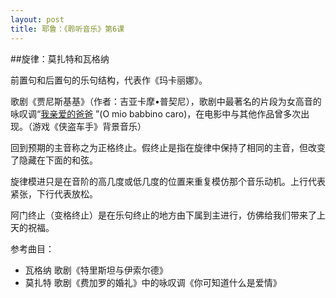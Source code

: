```yaml
---
layout: post
title: 耶鲁：《聆听音乐》第6课
---
```

##旋律：莫扎特和瓦格纳
 
前置句和后置句的乐句结构，代表作《玛卡丽娜》。
 
歌剧《贾尼斯基基》（作者：吉亚卡摩•普契尼），歌剧中最著名的片段为女高音的咏叹调“<a href="http://baike.baidu.com/view/1574598.htm" target="_blank">我亲爱的爸爸</a> ”(O mio babbino caro)，在电影中与其他作品曾多次出现。（游戏《侠盗车手》背景音乐）
 
回到预期的主音称之为正格终止。假终止是指在旋律中保持了相同的主音，但改变了隐藏在下面的和弦。
 
旋律模进只是在音阶的高几度或低几度的位置来重复模仿那个音乐动机。上行代表紧张，下行代表放松。
 
阿门终止（变格终止）是在乐句终止的地方由下属到主进行，仿佛给我们带来了上天的祝福。
 
参考曲目：

*  瓦格纳 歌剧《特里斯坦与伊索尔德》
*  莫扎特 歌剧《费加罗的婚礼》中的咏叹调《你可知道什么是爱情》
